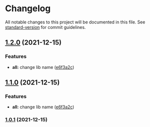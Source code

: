 # Changelog

All notable changes to this project will be documented in this file. See [standard-version](https://github.com/conventional-changelog/standard-version) for commit guidelines.

## [1.2.0](https://github.com/TinkoffCreditSystems/tui-ngrx-forms-adapter/compare/v1.0.2...v1.2.0) (2021-12-15)

### Features

-   **all:** change lib name ([e6f3a2c](https://github.com/TinkoffCreditSystems/tui-ngrx-forms-adapter/commit/e6f3a2cfb7222518610e3e2341f24c1f51ac3ce4))

## [1.1.0](https://github.com/TinkoffCreditSystems/tui-ngrx-forms-adapter/compare/v1.0.2...v1.1.0) (2021-12-15)

### Features

-   **all:** change lib name ([e6f3a2c](https://github.com/TinkoffCreditSystems/tui-ngrx-forms-adapter/commit/e6f3a2cfb7222518610e3e2341f24c1f51ac3ce4))

### [1.0.1](https://github.com/TinkoffCreditSystems/tui-ngrx-forms-adapter/compare/v1.0.2...v1.0.1) (2021-12-15)
